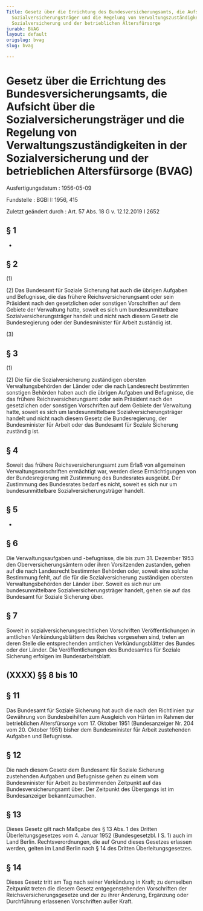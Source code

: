 ```yaml
---
Title: Gesetz über die Errichtung des Bundesversicherungsamts, die Aufsicht über die
  Sozialversicherungsträger und die Regelung von Verwaltungszuständigkeiten in der
  Sozialversicherung und der betrieblichen Altersfürsorge
jurabk: BVAG
layout: default
origslug: bvag
slug: bvag

---
```


# Gesetz über die Errichtung des Bundesversicherungsamts, die Aufsicht über die Sozialversicherungsträger und die Regelung von Verwaltungszuständigkeiten in der Sozialversicherung und der betrieblichen Altersfürsorge (BVAG)

Ausfertigungsdatum
:   1956-05-09

Fundstelle
:   BGBl I: 1956, 415

Zuletzt geändert durch
:   Art. 57 Abs. 18 G v. 12.12.2019 I 2652


## § 1

-


## § 2

(1)

(2) Das Bundesamt für Soziale Sicherung hat auch die übrigen Aufgaben und Befugnisse, die das frühere Reichsversicherungsamt oder sein Präsident nach den gesetzlichen oder sonstigen Vorschriften auf dem Gebiete der Verwaltung hatte, soweit es sich um bundesunmittelbare Sozialversicherungsträger handelt und nicht nach diesem Gesetz die Bundesregierung oder der Bundesminister für Arbeit zuständig ist.

(3)


## § 3

(1)

(2) Die für die Sozialversicherung zuständigen obersten Verwaltungsbehörden der Länder oder die nach Landesrecht bestimmten sonstigen Behörden haben auch die übrigen Aufgaben und Befugnisse, die das frühere Reichsversicherungsamt oder sein Präsident nach den gesetzlichen oder sonstigen Vorschriften auf dem Gebiete der Verwaltung hatte, soweit es sich um landesunmittelbare Sozialversicherungsträger handelt und nicht nach diesem Gesetz die Bundesregierung, der Bundesminister für Arbeit oder das Bundesamt für Soziale Sicherung zuständig ist.


## § 4

Soweit das frühere Reichsversicherungsamt zum Erlaß von allgemeinen Verwaltungsvorschriften ermächtigt war, werden diese Ermächtigungen von der Bundesregierung mit Zustimmung des Bundesrates ausgeübt. Der Zustimmung des Bundesrates bedarf es nicht, soweit es sich nur um bundesunmittelbare Sozialversicherungsträger handelt.


## § 5

-


## § 6

Die Verwaltungsaufgaben und -befugnisse, die bis zum 31. Dezember 1953 den Oberversicherungsämtern oder ihren Vorsitzenden zustanden, gehen auf die nach Landesrecht bestimmten Behörden oder, soweit eine solche Bestimmung fehlt, auf die für die Sozialversicherung zuständigen obersten Verwaltungsbehörden der Länder über. Soweit es sich nur um bundesunmittelbare Sozialversicherungsträger handelt, gehen sie auf das Bundesamt für Soziale Sicherung über.


## § 7

Soweit in sozialversicherungsrechtlichen Vorschriften Veröffentlichungen in amtlichen Verkündungsblättern des Reiches vorgesehen sind, treten an deren Stelle die entsprechenden amtlichen Verkündungsblätter des Bundes oder der Länder. Die Veröffentlichungen des Bundesamtes für Soziale Sicherung erfolgen im Bundesarbeitsblatt.


## (XXXX) §§ 8 bis 10



## § 11

Das Bundesamt für Soziale Sicherung hat auch die nach den Richtlinien zur Gewährung von Bundesbeihilfen zum Ausgleich von Härten im Rahmen der betrieblichen Altersfürsorge vom 17. Oktober 1951 (Bundesanzeiger Nr. 204 vom 20. Oktober 1951) bisher dem Bundesminister für Arbeit zustehenden Aufgaben und Befugnisse.


## § 12

Die nach diesem Gesetz dem Bundesamt für Soziale Sicherung zustehenden Aufgaben und Befugnisse gehen zu einem vom Bundesminister für Arbeit zu bestimmenden Zeitpunkt auf das Bundesversicherungsamt über. Der Zeitpunkt des Übergangs ist im Bundesanzeiger bekanntzumachen.


## § 13

Dieses Gesetz gilt nach Maßgabe des § 13 Abs. 1 des Dritten Überleitungsgesetzes vom 4. Januar 1952 (Bundesgesetzbl. I S. 1) auch im Land Berlin. Rechtsverordnungen, die auf Grund dieses Gesetzes erlassen werden, gelten im Land Berlin nach § 14 des Dritten Überleitungsgesetzes.


## § 14

Dieses Gesetz tritt am Tag nach seiner Verkündung in Kraft;
zu demselben Zeitpunkt treten die diesem Gesetz entgegenstehenden Vorschriften der Reichsversicherungsgesetze und der zu ihrer Änderung, Ergänzung oder Durchführung erlassenen Vorschriften außer Kraft.

